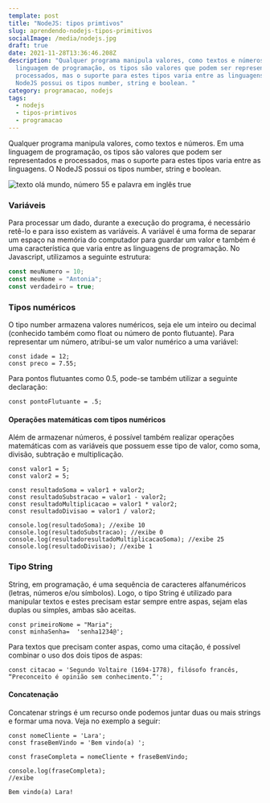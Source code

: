 ```yaml
---
template: post
title: "NodeJS: tipos primtivos"
slug: aprendendo-nodejs-tipos-primitivos
socialImage: /media/nodejs.jpg
draft: true
date: 2021-11-28T13:36:46.208Z
description: "Qualquer programa manipula valores, como textos e números. Em uma
  linguagem de programação, os tipos são valores que podem ser representados e
  processados, mas o suporte para estes tipos varia entre as linguagens. O
  NodeJS possui os tipos number, string e boolean. "
category: programacao, nodejs
tags:
  - nodejs
  - tipos-primtivos
  - programacao
---
```





Qualquer programa manipula valores, como textos e números. Em uma linguagem de programação, os tipos são valores que podem ser representados e processados, mas o suporte para estes tipos varia entre as linguagens. O NodeJS possui os tipos number, string e boolean. 

![texto olá mundo, número 55 e palavra em inglês true](/media/tipos-primitvos.png "tipos primitivos")

### Variáveis

Para processar um dado, durante a execução do programa, é necessário retê-lo e para isso existem as variáveis. A variável é uma forma de separar um espaço na memória do computador para guardar um valor e também é uma característica que varia entre as linguagens de programação. No Javascript, utilizamos a seguinte estrutura:

```javascript
const meuNumero = 10;
const meuNome = "Antonia";
const verdadeiro = true;
```

### Tipos numéricos

O tipo number armazena valores numéricos, seja ele um inteiro ou decimal (conhecido também como float ou número de ponto flutuante). Para representar um número, atribui-se um valor numérico a uma variável:

```
const idade = 12;
const preco = 7.55;
```

Para pontos flutuantes como 0.5, pode-se também utilizar a seguinte declaração:

```
const pontoFlutuante = .5;
```

#### Operações matemáticas com tipos numéricos

Além de armazenar números, é possível também realizar operações matemáticas com as variáveis que possuem esse tipo de valor, como soma, divisão, subtração e multiplicação. 

```
const valor1 = 5;
const valor2 = 5;

const resultadoSoma = valor1 + valor2;
const resultadoSubstracao = valor1 - valor2;
const resultadoMultiplicacao = valor1 * valor2;
const resultadoDivisao = valor1 / valor2;

console.log(resultadoSoma); //exibe 10
console.log(resultadoSubstracao); //exibe 0
console.log(resultadoresultadoMultiplicacaoSoma); //exibe 25
console.log(resultadoDivisao); //exibe 1
```



### Tipo String

String, em programação, é uma sequência de caracteres alfanuméricos (letras, números e/ou símbolos). Logo, o tipo String é utilizado para manipular textos e estes precisam estar sempre entre aspas, sejam elas duplas ou simples, ambas são aceitas.

```
const primeiroNome = "Maria";
const minhaSenha=  'senha1234@';
```

Para textos que precisam conter aspas, como uma citação, é possível combinar o uso dos dois tipos de aspas:

```
const citacao = 'Segundo Voltaire (1694-1778), filósofo francês, “Preconceito é opinião sem conhecimento.”';
```



#### Concatenação 

Concatenar strings é um recurso onde podemos juntar duas ou mais strings e formar uma nova. Veja no exemplo a seguir:

```
const nomeCliente = 'Lara';
const fraseBemVindo = 'Bem vindo(a) ';

const fraseCompleta = nomeCliente + fraseBemVindo;

console.log(fraseCompleta);
//exibe

Bem vindo(a) Lara!
```